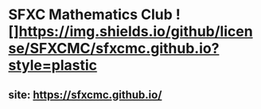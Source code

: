 # SFXC Mathematics Club ![]https://img.shields.io/github/license/SFXCMC/sfxcmc.github.io?style=plastic
## site: https://sfxcmc.github.io/
